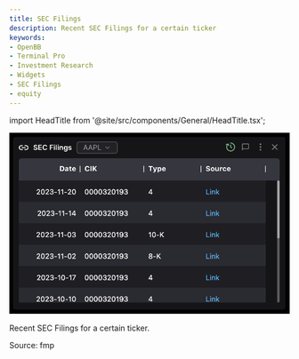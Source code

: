 ```yaml
---
title: SEC Filings
description: Recent SEC Filings for a certain ticker
keywords:
- OpenBB
- Terminal Pro
- Investment Research
- Widgets
- SEC Filings
- equity
---
```


import HeadTitle from '@site/src/components/General/HeadTitle.tsx';

<HeadTitle title="SEC Filings - equity | OpenBB Terminal Pro Docs" />

<img
    src="https://raw.githubusercontent.com/OpenBB-finance/widgets-library/main/equity/sec_filings.png"
    alt="OpenBB Terminal Pro Widgets Library"
/>

Recent SEC Filings for a certain ticker.

Source: fmp

